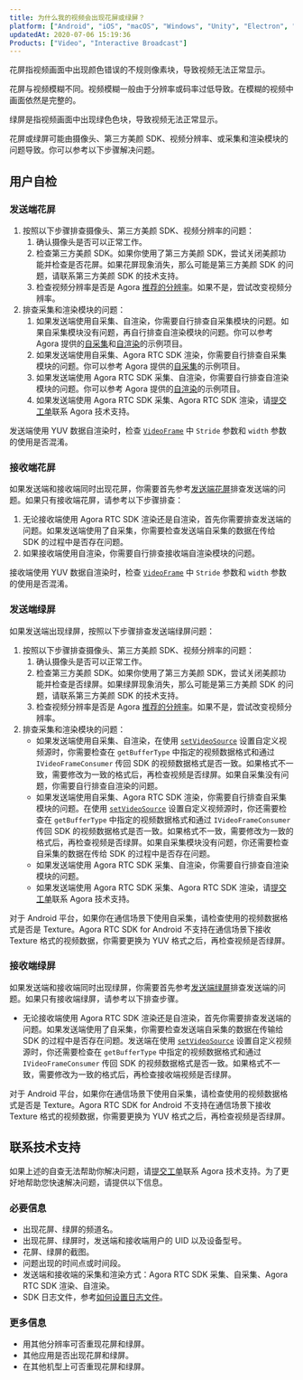 ```yaml
---
title: 为什么我的视频会出现花屏或绿屏？
platform: ["Android", "iOS", "macOS", "Windows", "Unity", "Electron", "React Native", "Flutter"]
updatedAt: 2020-07-06 15:19:36
Products: ["Video", "Interactive Broadcast"]
---
```


花屏指视频画面中出现颜色错误的不规则像素块，导致视频无法正常显示。

<div class="alert note">花屏与视频模糊不同。视频模糊一般由于分辨率或码率过低导致。在模糊的视频中画面依然是完整的。</div>

绿屏是指视频画面中出现绿色色块，导致视频无法正常显示。

花屏或绿屏可能由摄像头、第三方美颜 SDK、视频分辨率、或采集和渲染模块的问题导致。你可以参考以下步骤解决问题。

## 用户自检

<a id="sender_pixelated"></a>

### 发送端花屏

1. 按照以下步骤排查摄像头、第三方美颜 SDK、视频分辨率的问题：
   1. 确认摄像头是否可以正常工作。
   2. 检查第三方美颜 SDK。如果你使用了第三方美颜 SDK，尝试关闭美颜功能并检查是否花屏。如果花屏现象消失，那么可能是第三方美颜 SDK 的问题，请联系第三方美颜 SDK 的技术支持。
   3. 检查视频分辨率是否是 Agora [推荐的分辨率](https://docs.agora.io/cn/Voice/API%20Reference/cpp/structagora_1_1rtc_1_1_video_encoder_configuration.html#af10ca07d888e2f33b34feb431300da69)。如果不是，尝试改变视频分辨率。
2. 排查采集和渲染模块的问题：
   1. 如果发送端使用自采集、自渲染，你需要自行排查自采集模块的问题。如果自采集模块没有问题，再自行排查自渲染模块的问题。你可以参考 Agora 提供的[自采集](https://github.com/AgoraIO/Advanced-Video/blob/dev/backup/Custom-Media-Device/Agora-Custom-Media-Device-Android/README.zh.md)和[自渲染](https://github.com/AgoraIO/Advanced-Video/tree/master/Android/sample-custom-render)的示例项目。
   2. 如果发送端使用自采集、Agora RTC SDK 渲染，你需要自行排查自采集模块的问题。你可以参考 Agora 提供的[自采集](https://github.com/AgoraIO/Advanced-Video/blob/dev/backup/Custom-Media-Device/Agora-Custom-Media-Device-Android/README.zh.md)的示例项目。
   3. 如果发送端使用 Agora RTC SDK 采集、自渲染，你需要自行排查自渲染模块的问题。你可以参考 Agora 提供的[自渲染](https://github.com/AgoraIO/Advanced-Video/tree/master/Android/sample-custom-render)的示例项目。
   4. 如果发送端使用 Agora RTC SDK 采集、Agora RTC SDK 渲染，请[提交工单](https://agora-ticket.agora.io/)联系 Agora 技术支持。

<div class="alert note">发送端使用 YUV 数据自渲染时，检查 <code><a href="/cn/Interactive%20Broadcast/API%20Reference/cpp/structagora_1_1media_1_1_i_video_frame_observer_1_1_video_frame.html">VideoFrame</a></code> 中 <code>Stride</code> 参数和 <code>width</code> 参数的使用是否混淆。</div>

<a id="receiver_pixelated"></a>

### 接收端花屏

如果发送端和接收端同时出现花屏，你需要首先参考[发送端花屏](#sender_pixelated)排查发送端的问题。如果只有接收端花屏，请参考以下步骤排查：

1. 无论接收端使用 Agora RTC SDK 渲染还是自渲染，首先你需要排查发送端的问题。如果发送端使用了自采集，你需要检查发送端自采集的数据在传给 SDK 的过程中是否存在问题。
2. 如果接收端使用自渲染，你需要自行排查接收端自渲染模块的问题。

<div class="alert note">接收端使用 YUV 数据自渲染时，检查 <code><a href="/cn/Interactive%20Broadcast/API%20Reference/cpp/structagora_1_1media_1_1_i_video_frame_observer_1_1_video_frame.html">VideoFrame</a></code> 中 <code>Stride</code> 参数和 <code>width</code> 参数的使用是否混淆。</div>

<a id="sender_green"></a>

### 发送端绿屏

如果发送端出现绿屏，按照以下步骤排查发送端绿屏问题：

1. 按照以下步骤排查摄像头、第三方美颜 SDK、视频分辨率的问题：
   1. 确认摄像头是否可以正常工作。
   2. 检查第三方美颜 SDK。如果你使用了第三方美颜 SDK，尝试关闭美颜功能并检查是否绿屏。如果绿屏现象消失，那么可能是第三方美颜 SDK 的问题，请联系第三方美颜 SDK 的技术支持。
   3. 检查视频分辨率是否是 Agora [推荐的分辨率](https://docs.agora.io/cn/Voice/API%20Reference/cpp/structagora_1_1rtc_1_1_video_encoder_configuration.html#af10ca07d888e2f33b34feb431300da69)。如果不是，尝试改变视频分辨率。
2. 排查采集和渲染模块的问题：
   - 如果发送端使用自采集、自渲染，在使用 [`setVideoSource`](/cn/Interactive%20Broadcast/API%20Reference/java/classio_1_1agora_1_1rtc_1_1_rtc_engine.html#aa240e991d12b5240fc5fd362cbc0d521) 设置自定义视频源时，你需要检查在 `getBufferType` 中指定的视频数据格式和通过 `IVideoFrameConsumer` 传回 SDK 的视频数据格式是否一致。如果格式不一致，需要修改为一致的格式后，再检查视频是否绿屏。如果自采集没有问题，你需要自行排查自渲染的问题。
   - 如果发送端使用自采集、Agora RTC SDK 渲染，你需要自行排查自采集模块的问题。在使用 [`setVideoSource`](/cn/Interactive%20Broadcast/API%20Reference/java/classio_1_1agora_1_1rtc_1_1_rtc_engine.html#aa240e991d12b5240fc5fd362cbc0d521) 设置自定义视频源时，你还需要检查在 `getBufferType` 中指定的视频数据格式和通过 `IVideoFrameConsumer` 传回 SDK 的视频数据格式是否一致。如果格式不一致，需要修改为一致的格式后，再检查视频是否绿屏。如果自采集模块没有问题，你还需要检查自采集的数据在传给 SDK 的过程中是否存在问题。
   - 如果发送端使用 Agora RTC SDK 采集、自渲染，你需要自行排查自渲染模块的问题。
   - 如果发送端使用 Agora RTC SDK 采集、Agora RTC SDK 渲染，请[提交工单](https://agora-ticket.agora.io/)联系 Agora 技术支持。

<div class="alert note">对于 Android 平台，如果你在通信场景下使用自采集，请检查使用的视频数据格式是否是 Texture。Agora RTC SDK for Android 不支持在通信场景下接收 Texture 格式的视频数据，你需要更换为 YUV 格式之后，再检查视频是否绿屏。</div>

<a id="receiver_green"></a>

### 接收端绿屏

如果发送端和接收端同时出现绿屏，你需要首先参考[发送端绿屏](#sender_green)排查发送端的问题。如果只有接收端绿屏，请参考以下排查步骤。

- 无论接收端使用 Agora RTC SDK 渲染还是自渲染，首先你需要排查发送端的问题。如果发送端使用了自采集，你需要检查发送端自采集的数据在传输给 SDK 的过程中是否存在问题。发送端在使用 [`setVideoSource`](/cn/Interactive%20Broadcast/API%20Reference/java/classio_1_1agora_1_1rtc_1_1_rtc_engine.html#aa240e991d12b5240fc5fd362cbc0d521) 设置自定义视频源时，你还需要检查在 `getBufferType` 中指定的视频数据格式和通过 `IVideoFrameConsumer` 传回 SDK 的视频数据格式是否一致。如果格式不一致，需要修改为一致的格式后，再检查接收端视频是否绿屏。

<div class="alert note">对于 Android 平台，如果你在通信场景下使用自采集，请检查使用的视频数据格式是否是 Texture。Agora RTC SDK for Android 不支持在通信场景下接收 Texture 格式的视频数据，你需要更换为 YUV 格式之后，再检查视频是否绿屏。</div>

## 联系技术支持

如果上述的自查无法帮助你解决问题，请[提交工单](https://agora-ticket.agora.io/)联系 Agora 技术支持。为了更好地帮助您快速解决问题，请提供以下信息。

### 必要信息

- 出现花屏、绿屏的频道名。
- 出现花屏、绿屏时，发送端和接收端用户的 UID 以及设备型号。
- 花屏、绿屏的截图。
- 问题出现的时间点或时间段。
- 发送端和接收端的采集和渲染方式：Agora RTC SDK 采集、自采集、Agora RTC SDK 渲染、自渲染。
- SDK 日志文件，参考[如何设置日志文件](https://docs.agora.io/cn/faq/logfile)。

### 更多信息

- 用其他分辨率可否重现花屏和绿屏。
- 其他应用是否出现花屏和绿屏。
- 在其他机型上可否重现花屏和绿屏。
